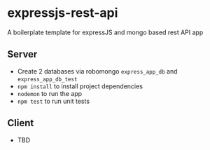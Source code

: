 # expressjs-rest-api
A boilerplate template for expressJS and mongo based rest API app

## Server
-  Create 2 databases via robomongo `express_app_db` and `express_app_db_test`
- `npm install` to install project dependencies
- `nodemon` to run the app
- `npm test` to run unit tests

## Client
- TBD
